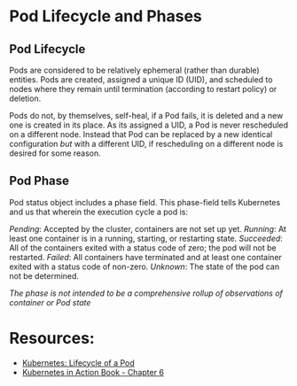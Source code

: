 # Pod Lifecycle and Phases

## Pod Lifecycle
Pods are considered to be relatively ephemeral (rather than durable) entities. Pods are created, assigned a unique ID (UID), and scheduled to nodes where they remain until termination (according to restart policy) or deletion.

Pods do not, by themselves, self-heal, if a Pod fails, it is deleted and a new one is created in its place. As its assigned a UID, a Pod is never rescheduled on a different node. Instead that Pod can be replaced by a new identical configuration *but* with a different UID, if rescheduling on a different node is desired for some reason.




## Pod Phase
Pod status object includes a phase field. This phase-field tells Kubernetes and us that wherein the execution cycle a pod is:

*Pending*: Accepted by the cluster, containers are not set up yet.
*Running*: At least one container is in a running, starting, or restarting state.
*Succeeded*: All of the containers exited with a status code of zero; the pod will not be restarted.
*Failed*: All containers have terminated and at least one container exited with a status code of non-zero.
*Unknown*: The state of the pod can not be determined.

*The phase is not intended to be a comprehensive rollup of observations of container or Pod state*


# Resources:
- [Kubernetes: Lifecycle of a Pod](https://dzone.com/articles/kubernetes-lifecycle-of-a-pod)
- [Kubernetes in Action Book - Chapter 6](https://livebook.manning.com/book/kubernetes-in-action-second-edition/chapter-6/v-4/)